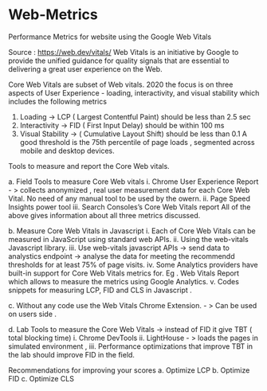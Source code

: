 # Web-Metrics
Performance Metrics for website using the Google Web Vitals 

Source : https://web.dev/vitals/
Web Vitals is an initiative by Google to provide the unified guidance for quality signals that are essential to delivering a great user experience on the Web. 

Core Web Vitals are subset of Web vitals. 2020 the focus is on three aspects of User Experience - loading, interactivity, and visual stability which includes the following metrics 
1.	Loading -> LCP ( Largest Contentful Paint) should be less than 2.5 sec
2.	Interactivity -> FID ( First Input Delay) should be within 100 ms
3.	Visual Stability -> ( Cumulative Layout Shift) should be less than 0.1 
A good threshold is the 75th percentile of page loads , segmented across mobile and desktop devices. 

Tools to measure and report the Core Web vitals. 

a.	Field Tools to measure Core Web vitals
i.	Chrome User Experience Report - > collects anonymized , real user measurement data for each Core Web Vital. No need of any manual tool to be used by the owern. 
ii.	Page Speed Insights power tool
iii.	Search Consoles’s Core Web Vitals report
All of the above gives information about all three metrics discussed. 

b.	Measure Core Web Vitals in Javascript 
i.	Each of Core Web Vitals can be measured in JavaScript using standard web APIs.
ii.	Using the web-vitals Javascript library. 
iii.	Use web-vitals javascript APIs -> send data to analystics endpoint -> analyse the data for meeting the recommendd thresholds for at least 75% of page visits. 
iv.	Some Analytics providers have built-in support for Core Web Vitals metrics for. Eg . Web Vitals Report which allows to measure the metrics using Google Analytics. 
v.	Codes snippets for measuring LCP, FID and CLS in Javascript . 

c.	Without any code use the Web Vitals Chrome Extension. - > Can be used on users side . 

d.	Lab Tools to measure the Core Web Vitals -> instead of FID it give TBT ( total blocking time)
i.	Chrome DevTools 
ii.	LightHouse - > loads the pages in simulated environment , 
iii.	Performance optimizations that improve TBT in the lab should improve FID in the field. 

Recommendations for improving your scores
a.	Optimize LCP
b.	Optimize FID
c.	Optimize CLS

